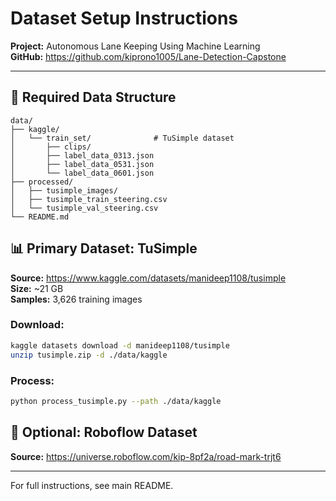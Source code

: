 # Dataset Setup Instructions

**Project:** Autonomous Lane Keeping Using Machine Learning  
**GitHub:** https://github.com/kiprono1005/Lane-Detection-Capstone

---

## 📁 Required Data Structure

```
data/
├── kaggle/
│   └── train_set/              # TuSimple dataset
│       ├── clips/
│       ├── label_data_0313.json
│       ├── label_data_0531.json
│       └── label_data_0601.json
├── processed/
│   ├── tusimple_images/
│   ├── tusimple_train_steering.csv
│   └── tusimple_val_steering.csv
└── README.md
```

## 📊 Primary Dataset: TuSimple

**Source:** https://www.kaggle.com/datasets/manideep1108/tusimple  
**Size:** ~21 GB  
**Samples:** 3,626 training images

### Download:
```bash
kaggle datasets download -d manideep1108/tusimple
unzip tusimple.zip -d ./data/kaggle
```

### Process:
```bash
python process_tusimple.py --path ./data/kaggle
```

## 🎨 Optional: Roboflow Dataset

**Source:** https://universe.roboflow.com/kip-8pf2a/road-mark-trjt6

---

For full instructions, see main README.